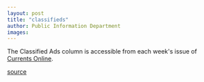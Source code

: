 ```yaml
---
layout: post
title: "classifieds"
author: Public Information Department
images:
---
```


The Classified Ads column is accessible from each week's issue of [Currents Online][1].

[1]: http://currents.ucsc.edu/

[source](http://www1.ucsc.edu/currents/04-05/04-11/classifieds.asp "Permalink to classifieds")
